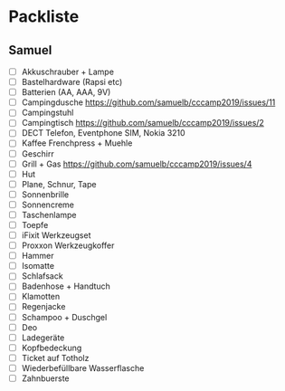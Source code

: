 # Packliste

## Samuel
- [ ] Akkuschrauber + Lampe
- [ ] Bastelhardware (Rapsi etc)
- [ ] Batterien (AA, AAA, 9V)
- [ ] Campingdusche https://github.com/samuelb/cccamp2019/issues/11
- [ ] Campingstuhl
- [ ] Campingtisch https://github.com/samuelb/cccamp2019/issues/2
- [ ] DECT Telefon, Eventphone SIM, Nokia 3210
- [ ] Kaffee Frenchpress + Muehle
- [ ] Geschirr
- [ ] Grill + Gas https://github.com/samuelb/cccamp2019/issues/4
- [ ] Hut
- [ ] Plane, Schnur, Tape
- [ ] Sonnenbrille
- [ ] Sonnencreme
- [ ] Taschenlampe
- [ ] Toepfe
- [ ] iFixit Werkzeugset
- [ ] Proxxon Werkzeugkoffer
- [ ] Hammer
- [ ] Isomatte
- [ ] Schlafsack
- [ ] Badenhose + Handtuch
- [ ] Klamotten
- [ ] Regenjacke
- [ ] Schampoo + Duschgel 
- [ ] Deo
- [ ] Ladegeräte
- [ ] Kopfbedeckung
- [ ] Ticket auf Totholz
- [ ] Wiederbefüllbare Wasserflasche
- [ ] Zahnbuerste
